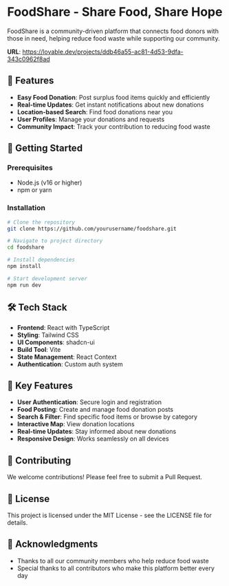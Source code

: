 # FoodShare - Share Food, Share Hope

FoodShare is a community-driven platform that connects food donors with those in need, helping reduce food waste while supporting our community.


**URL**: https://lovable.dev/projects/ddb46a55-ac81-4d53-9dfa-343c0962f8ad



## 🌟 Features

- **Easy Food Donation**: Post surplus food items quickly and efficiently
- **Real-time Updates**: Get instant notifications about new donations
- **Location-based Search**: Find food donations near you
- **User Profiles**: Manage your donations and requests
- **Community Impact**: Track your contribution to reducing food waste

## 🚀 Getting Started

### Prerequisites

- Node.js (v16 or higher)
- npm or yarn

### Installation

```sh
# Clone the repository
git clone https://github.com/yourusername/foodshare.git

# Navigate to project directory
cd foodshare

# Install dependencies
npm install

# Start development server
npm run dev
```

## 🛠️ Tech Stack

- **Frontend**: React with TypeScript
- **Styling**: Tailwind CSS
- **UI Components**: shadcn-ui
- **Build Tool**: Vite
- **State Management**: React Context
- **Authentication**: Custom auth system

## 📱 Key Features

- **User Authentication**: Secure login and registration
- **Food Posting**: Create and manage food donation posts
- **Search & Filter**: Find specific food items or browse by category
- **Interactive Map**: View donation locations
- **Real-time Updates**: Stay informed about new donations
- **Responsive Design**: Works seamlessly on all devices

## 🤝 Contributing

We welcome contributions! Please feel free to submit a Pull Request.

## 📄 License

This project is licensed under the MIT License - see the LICENSE file for details.

## 🙏 Acknowledgments

- Thanks to all our community members who help reduce food waste
- Special thanks to all contributors who make this platform better every day


